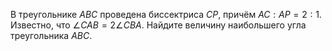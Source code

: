 В треугольнике $ABC$ проведена биссектриса $CP,$ причём $AC : AP = 2:1.$ Известно, что $\angle CAB = 2\angle CBA.$ Найдите величину наибольшего угла треугольника $ABC.$